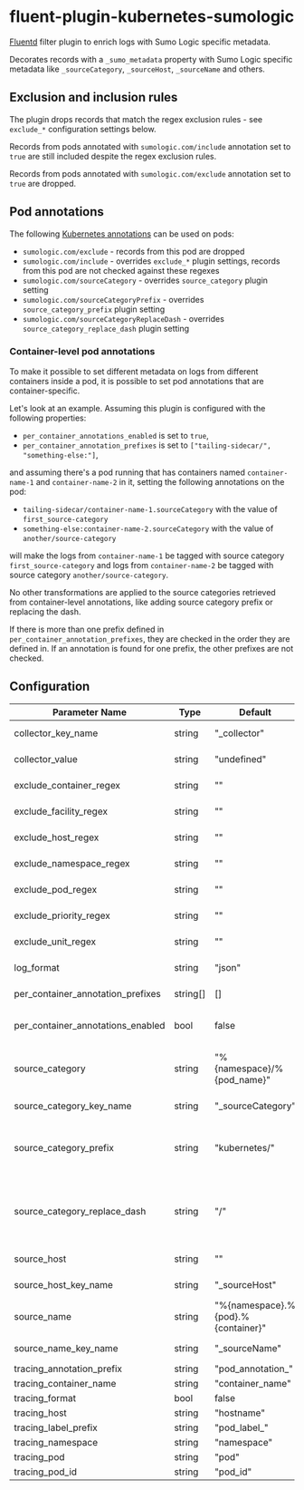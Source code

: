# fluent-plugin-kubernetes-sumologic

[Fluentd](https://fluentd.org/) filter plugin to enrich logs with Sumo Logic specific metadata.

Decorates records with a `_sumo_metadata` property with Sumo Logic specific metadata
like `_sourceCategory`, `_sourceHost`, `_sourceName` and others.

## Exclusion and inclusion rules

The plugin drops records that match the regex exclusion rules - see `exclude_*` configuration settings below.

Records from pods annotated with `sumologic.com/include` annotation set to `true` are still included
despite the regex exclusion rules.

Records from pods annotated with `sumologic.com/exclude` annotation set to `true` are dropped.

## Pod annotations

The following [Kubernetes annotations](https://kubernetes.io/docs/concepts/overview/working-with-objects/annotations/)
can be used on pods:

- `sumologic.com/exclude` - records from this pod are dropped
- `sumologic.com/include` - overrides `exclude_*` plugin settings, records from this pod are not checked against these regexes
- `sumologic.com/sourceCategory` - overrides `source_category` plugin setting
- `sumologic.com/sourceCategoryPrefix` - overrides `source_category_prefix` plugin setting
- `sumologic.com/sourceCategoryReplaceDash` - overrides `source_category_replace_dash` plugin setting

### Container-level pod annotations

To make it possible to set different metadata on logs from different containers inside a pod,
it is possible to set pod annotations that are container-specific.

Let's look at an example. Assuming this plugin is configured with the following properties:

- `per_container_annotations_enabled` is set to `true`,
- `per_container_annotation_prefixes` is set to `["tailing-sidecar/", "something-else:"]`,

and assuming there's a pod running that has containers named `container-name-1` and `container-name-2` in it,
setting the following annotations on the pod:

- `tailing-sidecar/container-name-1.sourceCategory` with the value of `first_source-category`
- `something-else:container-name-2.sourceCategory` with the value of `another/source-category`

will make the logs from `container-name-1` be tagged with source category `first_source-category`
and logs from `container-name-2` be tagged with source category `another/source-category`.

No other transformations are applied to the source categories retrieved from container-level annotations,
like adding source category prefix or replacing the dash.

If there is more than one prefix defined in `per_container_annotation_prefixes`,
they are checked in the order they are defined in. If an annotation is found for one prefix,
the other prefixes are not checked.

## Configuration

| Parameter Name                    | Type     | Default                            | Scope        | Description                                                                                                                                                                                                      |
| --------------------------------- | -------- | ---------------------------------- | ------------ | ---------------------------------------------------------------------------------------------------------------------------------------------------------------------------------------------------------------- |
| collector_key_name                | string   | "_collector"                       | Traces       | Defines the key of the "collector" tag in trace metadata.                                                                                                                                                        |
| collector_value                   | string   | "undefined"                        | Traces       | Defines the value of the "collector" tag in trace metadata.                                                                                                                                                      |
| exclude_container_regex           | string   | ""                                 | Logs         | Exclude logs from containers matching this regex.                                                                                                                                                                |
| exclude_facility_regex            | string   | ""                                 | systemd logs | Exclude systemd logs whose `SYSLOG_FACILITY` value matches this regex.                                                                                                                                           |
| exclude_host_regex                | string   | ""                                 | systemd logs | Exclude systemd logs whose `_HOSTNAME` value matches this regex.                                                                                                                                                 |
| exclude_namespace_regex           | string   | ""                                 | Logs         | Exclude logs from namespaces matching this regex.                                                                                                                                                                |
| exclude_pod_regex                 | string   | ""                                 | Logs         | Exclude logs from pods matching this regex.                                                                                                                                                                      |
| exclude_priority_regex            | string   | ""                                 | systemd logs | Exclude systemd logs whose `PRIORITY` value matches this regex.                                                                                                                                                  |
| exclude_unit_regex                | string   | ""                                 | systemd logs | Exclude systemd logs whose `_SYSTEMD_UNIT` value matches this regex.                                                                                                                                             |
| log_format                        | string   | "json"                             |              | Defines the `log_format` value in `_sumo_metadata`.                                                                                                                                                              |
| per_container_annotation_prefixes | string[] | []                                 | Logs         | Defines the list of prefixes of [container-level pod annotations](#container-level-pod-annotations).                                                                                                             |
| per_container_annotations_enabled | bool     | false                              | Logs         | Defines whether [container-level pod annotations](#container-level-pod-annotations) are enabled. Setting this to `true` might slightly affect performance.                                                       |
| source_category                   | string   | "%{namespace}/%{pod_name}"         | Logs         | Defines the source category value in `_sumo_metadata`. Can be overridden with pod's `sumologic.com/sourceCategory` annotation.                                                                                   |
| source_category_key_name          | string   | "_sourceCategory"                  | Logs         | Defines the source category key in `_sumo_metadata`.                                                                                                                                                             |
| source_category_prefix            | string   | "kubernetes/"                      | Logs         | Defines the prefix prepended to source category value. Can be overridden with pod's `sumologic.com/sourceCategoryPrefix` annotation.                                                                             |
| source_category_replace_dash      | string   | "/"                                | Logs         | Defines the character that all `-` dashes in source category will be replaced with. Set it to `-` to prevent the replacement. Can be overridden with pod's `sumologic.com/sourceCategoryReplaceDash` annotation. |
| source_host                       | string   | ""                                 | Logs         | Defines the source host value in `_sumo_metadata`.                                                                                                                                                               |
| source_host_key_name              | string   | "_sourceHost"                      | Logs         | Defines the source host key in `_sumo_metadata`.                                                                                                                                                                 |
| source_name                       | string   | "%{namespace}.%{pod}.%{container}" | Logs         | Defines the source name value in `_sumo_metadata`.                                                                                                                                                               |
| source_name_key_name              | string   | "_sourceName"                      | Logs         | Defines the source name key in `_sumo_metadata`.                                                                                                                                                                 |
| tracing_annotation_prefix         | string   | "pod_annotation_"                  | Traces       |                                                                                                                                                                                                                  |
| tracing_container_name            | string   | "container_name"                   | Traces       |                                                                                                                                                                                                                  |
| tracing_format                    | bool     | false                              | Traces       |                                                                                                                                                                                                                  |
| tracing_host                      | string   | "hostname"                         | Traces       |                                                                                                                                                                                                                  |
| tracing_label_prefix              | string   | "pod_label_"                       | Traces       |                                                                                                                                                                                                                  |
| tracing_namespace                 | string   | "namespace"                        | Traces       |                                                                                                                                                                                                                  |
| tracing_pod                       | string   | "pod"                              | Traces       |                                                                                                                                                                                                                  |
| tracing_pod_id                    | string   | "pod_id"                           | Traces       |                                                                                                                                                                                                                  |
